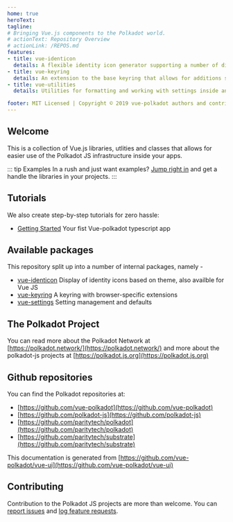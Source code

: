 ```yaml
---
home: true
heroText:
tagline:
# Bringing Vue.js components to the Polkadot world.
# actionText: Repository Overview
# actionLink: /REPOS.md
features:
- title: vue-identicon
  details: A flexible identity icon generator supporting a number of display styles based on theme.
- title: vue-keyring
  details: An extension to the base keyring that allows for additions such as browser storage.
- title: vue-utilities
  details: Utilities for formatting and working with settings inside any browser-based application.

footer: MIT Licensed | Copyright © 2019 vue-polkadot authors and contributors
---
```


## Welcome

This is a collection of Vue.js libraries, utlities and classes that allows for easier use of the Polkadot JS infrastructure inside your apps.

::: tip Examples
In a rush and just want examples? [Jump right in](vue-identicon/README.md) and get a handle the libraries in your projects.
:::

## Tutorials

We also create step-by-step tutorials for zero hassle:

- [Getting Started](tutorials/getting-started/README.md) Your fist Vue-polkadot typescript app


## Available packages

This repository split up into a number of internal packages, namely -

- [vue-identicon](vue-identicon/README.md) Display of identity icons based on theme, also availble for Vue JS
- [vue-keyring](vue-keyring/README.md) A keyring with browser-specific extensions
- [vue-settings](vue-settings/README.md) Setting management and defaults

## The Polkadot Project

You can read more about the Polkadot Network at [https://polkadot.network/](https://polkadot.network/) and more about the polkadot-js projects at [https://polkadot.js.org](https://polkadot.js.org)

## Github repositories

You can find the Polkadot repositories at:
- [https://github.com/vue-polkadot](https://github.com/vue-polkadot)
- [https://github.com/polkadot-js](https://github.com/polkadot-js)
- [https://github.com/paritytech/polkadot](https://github.com/paritytech/polkadot)
- [https://github.com/paritytech/substrate](https://github.com/paritytech/substrate)

This documentation is generated from [https://github.com/vue-polkadot/vue-ui](https://github.com/vue-polkadot/vue-ui)

## Contributing

Contribution to the Polkadot JS projects are more than welcome. You can [report issues](https://github.com/vue-polkadot/vue-ui/issues/new) and [log feature requests](https://github.com/vue-polkadot/vue-ui/issues/new).
